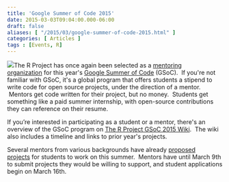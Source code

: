 ```yaml
---
title: 'Google Summer of Code 2015'
date: 2015-03-03T09:04:00.000-06:00
draft: false
aliases: [ "/2015/03/google-summer-of-code-2015.html" ]
categories: [ Articles ]
tags : [Events, R]
---
```


[![](https://developers.google.com/open-source/soc/images/gsoc2015-300x270.jpg)](https://developers.google.com/open-source/soc/images/gsoc2015-300x270.jpg)The R Project has once again been selected as a [mentoring organization](https://github.com/rstats-gsoc/gsoc2015/wiki/Admin_Application) for this year's [Google Summer of Code](https://www.google-melange.com/gsoc/homepage/google/gsoc2015) (GSoC).  If you're not familiar with GSoC, it's a global program that offers students a stipend to write code for open source projects, under the direction of a mentor.  Mentors get code written for their project, but no money.  Students get something like a paid summer internship, with open-source contributions they can reference on their resume.  
  
If you’re interested in participating as a student or a mentor, there's an overview of the GSoC program on [The R Project GSoC 2015 Wiki](https://github.com/rstats-gsoc/gsoc2015/wiki).  The wiki also includes a timeline and links to prior year's projects.  
  
Several mentors from various backgrounds have already [proposed projects](https://github.com/rstats-gsoc/gsoc2015/wiki/table%20of%20proposed%20coding%20projects) for students to work on this summer.  Mentors have until March 9th to submit projects they would be willing to support, and student applications begin on March 16th.